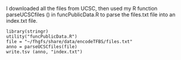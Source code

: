I downloaded all the files from UCSC, then used my R function parseUCSCfiles () in funcPublicData.R to parse the files.txt file into an index.txt file.

```{r}
library(stringr)
utility("funcPublicData.R")
file = "~/fhgfs/share/data/encodeTFBS/files.txt"
anno = parseUCSCfiles(file)
write.tsv (anno, "index.txt")
```
